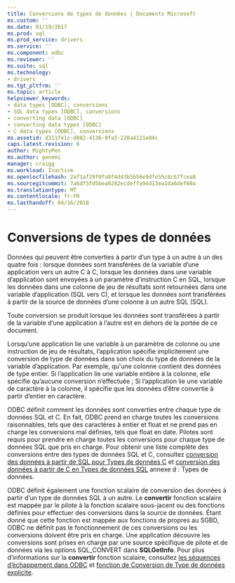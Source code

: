 ```yaml
---
title: Conversions de types de données | Documents Microsoft
ms.custom: ''
ms.date: 01/19/2017
ms.prod: sql
ms.prod_service: drivers
ms.service: ''
ms.component: odbc
ms.reviewer: ''
ms.suite: sql
ms.technology:
- drivers
ms.tgt_pltfrm: ''
ms.topic: article
helpviewer_keywords:
- data types [ODBC], conversions
- SQL data types [ODBC], conversions
- converting data [ODBC]
- converting data types [ODBC]
- C data types [ODBC], conversions
ms.assetid: d311fe1c-d882-4136-9fa5-220a4121e04c
caps.latest.revision: 6
author: MightyPen
ms.author: genemi
manager: craigg
ms.workload: Inactive
ms.openlocfilehash: 2af1af29f9fa9f4d43b5b56e9dfe55c8c67fcea8
ms.sourcegitcommit: 7a6df3fd5bea9282ecdeffa94d13ea1da6def80a
ms.translationtype: MT
ms.contentlocale: fr-FR
ms.lasthandoff: 04/16/2018
---
```

# <a name="data-type-conversions"></a>Conversions de types de données
Données qui peuvent être converties à partir d’un type à un autre à un des quatre fois : lorsque données sont transférées de la variable d’une application vers un autre C à C, lorsque les données dans une variable d’application sont envoyées à un paramètre d’instruction C en SQL, lorsque les données dans une colonne de jeu de résultats sont retournées dans une variable d’application (SQL vers C), et lorsque les données sont transférées à partir de la source de données d’une colonne à un autre SQL (SQL).  
  
 Toute conversion se produit lorsque les données sont transférées à partir de la variable d’une application à l’autre est en dehors de la portée de ce document.  
  
 Lorsqu’une application lie une variable à un paramètre de colonne ou une instruction de jeu de résultats, l’application spécifie implicitement une conversion de type de données dans son choix du type de données de la variable d’application. Par exemple, qu'une colonne contient des données de type entier. Si l’application lie une variable entière à la colonne, elle spécifie qu’aucune conversion n’effectuée ; Si l’application lie une variable de caractère à la colonne, il spécifie que les données d’être convertie à partir d’entier en caractère.  
  
 ODBC définit comment les données sont converties entre chaque type de données SQL et C. En fait, ODBC prend en charge toutes les conversions raisonnables, tels que des caractères à entier et float et ne prend pas en charge les conversions mal définies, tels que float en date. Pilotes sont requis pour prendre en charge toutes les conversions pour chaque type de données SQL que pris en charge. Pour obtenir une liste complète des conversions entre des types de données SQL et C, consultez [conversion des données à partir de SQL pour Types de données C](../../../odbc/reference/appendixes/converting-data-from-sql-to-c-data-types.md) et [conversion des données à partir de C en Types de données SQL](../../../odbc/reference/appendixes/converting-data-from-c-to-sql-data-types.md) annexe d : Types de données.  
  
 ODBC définit également une fonction scalaire de conversion des données à partir d’un type de données SQL à un autre. Le **convertir** fonction scalaire est mappée par le pilote à la fonction scalaire sous-jacent ou des fonctions définies pour effectuer des conversions dans la source de données. Étant donné que cette fonction est mappée aux fonctions de propres au SGBD, ODBC ne définit pas le fonctionnement de ces conversions ou les conversions doivent être pris en charge. Une application découvre les conversions sont prises en charge par une source spécifique de pilote et de données via les options SQL_CONVERT dans **SQLGetInfo**. Pour plus d’informations sur la **convertir** fonction scalaire, consultez [les séquences d’échappement dans ODBC](../../../odbc/reference/develop-app/escape-sequences-in-odbc.md) et [fonction de Conversion de Type de données explicite](../../../odbc/reference/appendixes/explicit-data-type-conversion-function.md).
